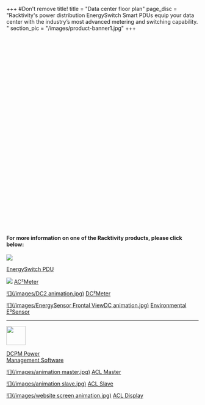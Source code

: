 +++
#Don't remove title!
title = "Data center floor plan"
page_disc = "Racktivity's power distribution EnergySwitch Smart PDUs equip your data center with the industry’s most advanced metering and switching capability.  "
section_pic = "/images/product-banner1.jpg"
+++


<object id="myFlashContent" height="500" width="950"><param name="movie" value="/flash/Racktivity-datacenter-animation_ACL.swf" />
</object>

#### For more information on one of the Racktivity products, please click below:

<div class="mainpic">
<a href ="/products/rack-power-management"><img src="/images/0U_HW_C13_controlpanel_animation.jpg"></a>
<a href ="/products/rack-power-management"><p>EnergySwitch PDU</p>
</div>

[![](/images/dCanimation.jpg)](/products/infrastructure-power-management/ac-power-monitoring-ac2meter)
[AC²Meter](/products/infrastructure-power-management/ac-power-monitoring-ac2meter)

[![](/images/DC2 animation.jpg)](/products/infrastructure-power-management/dc-power-monitoring)
[DC²Meter](/products/infrastructure-power-management/dc-power-monitoring)

[![](/images/EnergySensor Frontal ViewDC animation.jpg)](/products/e2sensor/e2sensor)
[Environmental E²Sensor](/products/rack-power-management)

 ***********
<div class="mainpic">
<a href ="/products/power-management-software/dcpm"><img src="/images/softwarebox-gauge_animation.jpg" height="50" width="50"></a>
<a href ="/products/power-management-software/dcpm"><p>DCPM Power<br> Management Software</p>
</div>


[![](/images/animation master.jpg)](/products/infrastructure-power-management/acl-master)
[ACL Master](/products/infrastructure-power-management/acl-maste)

[![](/images/animation slave.jpg)](/products/infrastructure-power-management/acl-slave)
[ACL Slave](/products/infrastructure-power-management/acl-slave)

[![](/images/website screen animation.jpg)](/products/infrastructure-power-management/acld-display)
[ACL Display](/products/infrastructure-power-management/acld-display) 